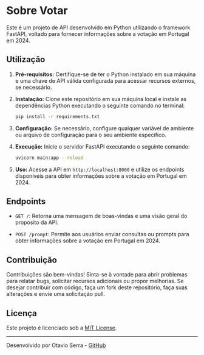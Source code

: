 # Sobre Votar

Este é um projeto de API desenvolvido em Python utilizando o framework FastAPI, voltado para fornecer informações sobre a votação em Portugal em 2024.

## Utilização

1. **Pré-requisitos:** Certifique-se de ter o Python instalado em sua máquina e uma chave de API válida configurada para acessar recursos externos, se necessário.

2. **Instalação:** Clone este repositório em sua máquina local e instale as dependências Python executando o seguinte comando no terminal:

   ```bash
   pip install -r requirements.txt
   ```

3. **Configuração:** Se necessário, configure qualquer variável de ambiente ou arquivo de configuração para o seu ambiente específico.

4. **Execução:** Inicie o servidor FastAPI executando o seguinte comando:

   ```bash
   uvicorn main:app --reload
   ```

5. **Uso:** Acesse a API em `http://localhost:8000` e utilize os endpoints disponíveis para obter informações sobre a votação em Portugal em 2024.

## Endpoints

- `GET /`: Retorna uma mensagem de boas-vindas e uma visão geral do propósito da API.

- `POST /prompt`: Permite aos usuários enviar consultas ou prompts para obter informações sobre a votação em Portugal em 2024.

## Contribuição

Contribuições são bem-vindas! Sinta-se à vontade para abrir problemas para relatar bugs, solicitar recursos adicionais ou propor melhorias. Se desejar contribuir com código, faça um fork deste repositório, faça suas alterações e envie uma solicitação pull.

## Licença

Este projeto é licenciado sob a [MIT License](LICENSE).

---

Desenvolvido por Otavio Serra - [GitHub](https://github.com/olserra)
